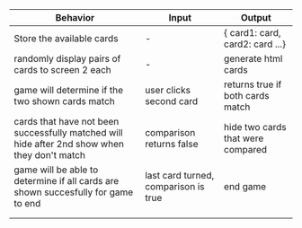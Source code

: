 | Behavior | Input | Output |
| - | - | - |
| Store the available cards | - | { card1: card, card2: card ...} |
| randomly display pairs of cards to screen 2 each | - | generate html cards |
| game will determine if the two shown cards match | user clicks second card | returns true if both cards match |
| cards that have not been successfully matched will hide after 2nd show when they don't match | comparison returns false | hide two cards that were compared |
| game will be able to determine if all cards are shown succesfully for game to end | last card turned, comparison is true | end game |
|  |  |  |
|  |  |  |
